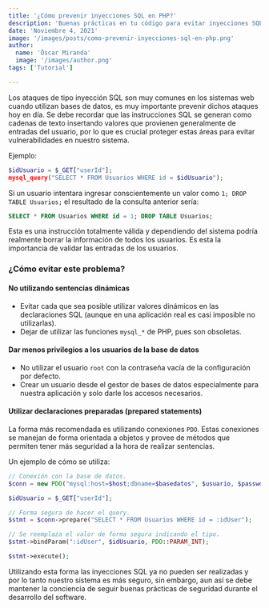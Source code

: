 ```yaml
---
title: '¿Cómo prevenir inyecciones SQL en PHP?'
description: 'Buenas prácticas en tu código para evitar inyecciones SQL'
date: 'Noviembre 4, 2021'
image: '/images/posts/como-prevenir-inyecciones-sql-en-php.png'
author:
  name: 'Óscar Miranda'
  image: '/images/author.png'
tags: ['Tutorial']

---
```


Los ataques de tipo inyección SQL son muy comunes en los sistemas web cuando
utilizan bases de datos, es muy importante prevenir dichos ataques hoy en día.
Se debe recordar que las instrucciones SQL se generan como cadenas de texto
insertando valores que provienen generalmente de entradas del usuario, por lo
que es crucial proteger estas áreas para evitar vulnerabilidades en
nuestro sistema.

Ejemplo:

```php
$idUsuario = $_GET["userId"];
mysql_query("SELECT * FROM Usuarios WHERE id = $idUsuario");
```

Si un usuario intentara ingresar conscientemente un valor como `1; DROP TABLE
Usuarios;` el resultado de la consulta anterior sería:

```sql
SELECT * FROM Usuarios WHERE id = 1; DROP TABLE Usuarios;
```

Esta es una instrucción totalmente válida y dependiendo del sistema podría
realmente borrar la información de todos los usuarios. Es esta la importancia
de validar las entradas de los usuarios.

### ¿Cómo evitar este problema?

#### No utilizando sentencias dinámicas

- Evitar cada que sea posible utilizar valores dinámicos en las declaraciones
    SQL (aunque en una aplicación real es casi imposible no utilizarlas).
- Dejar de utilizar las funciones `mysql_*` de PHP, pues son obsoletas.

#### Dar menos privilegios a los usuarios de la base de datos

- No utilizar el usuario `root` con la contraseña vacía de la configuración por
    defecto.
- Crear un usuario desde el gestor de bases de datos especialmente para
    nuestra aplicación y solo darle los accesos necesarios.

#### Utilizar declaraciones preparadas (prepared statements)

La forma más recomendada es utilizando conexiones `PDO`. Estas conexiones se
manejan de forma orientada a objetos y provee de métodos que permiten tener
más seguridad a la hora de realizar sentencias.

Un ejemplo de cómo se utiliza:

```php
// Conexión con la base de datos.
$conn = new PDO("mysql:host=$host;dbname=$basedatos", $usuario, $password);

$idUsuario = $_GET["userId"];

// Forma segura de hacer el query.
$stmt = $conn->prepare("SELECT * FROM Usuarios WHERE id = :idUser");

// Se reemplaza el valor de forma segura indicando el tipo.
$stmt->bindParam(":idUser", $idUsuario, PDO::PARAM_INT);

$stmt->execute();
```

Utilizando esta forma las inyecciones SQL ya no pueden ser realizadas y por lo
tanto nuestro sistema es más seguro, sin embargo, aun así se debe mantener la
conciencia de seguir buenas prácticas de seguridad durante el desarrollo del
software.
